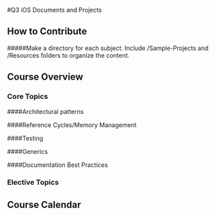 #Q3 iOS Documents and Projects


## How to Contribute

#####Make a directory for each subject. Include /Sample-Projects and /Resources folders to organize the content.  
## Course Overview

### Core Topics

####Architectural patterns

####Reference Cycles/Memory Management

####Testing

####Generics

####Documentation Best Practices


### Elective Topics

## Course Calendar

